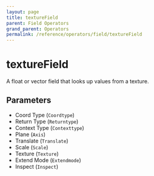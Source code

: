 ```yaml
---
layout: page
title: textureField
parent: Field Operators
grand_parent: Operators
permalink: /reference/operators/field/textureField
---
```


# textureField

A float or vector field that looks up values from a texture.

## Parameters

* Coord Type (`Coordtype`)
* Return Type (`Returntype`)
* Context Type (`Contexttype`)
* Plane (`Axis`)
* Translate (`Translate`)
* Scale (`Scale`)
* Texture (`Texture`)
* Extend Mode (`Extendmode`)
* Inspect (`Inspect`)
